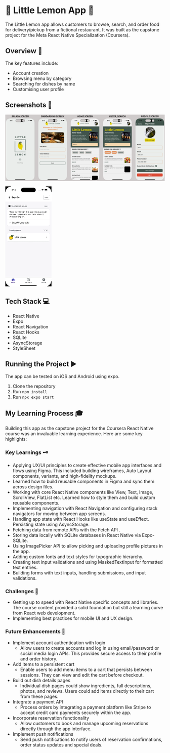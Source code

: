# 🍋 Little Lemon App 🍋

The Little Lemon app allows customers to browse, search, and order food for delivery/pickup from a fictional restaurant. It was built as the capstone project for the Meta React Native Specialization (Coursera).


## Overview 📝
The key features include:
* Account creation
* Browsing menu by category
* Searching for dishes by name
* Customising user profile


## Screenshots 📸
![Little Lemon Screenshots](images/little-lemon-screenshots.png)

![Little Lemon Gif](images/little-lemon-shots.gif)


## Tech Stack 💻
* React Native
* Expo
* React Navigation
* React Hooks
* SQLite
* AsyncStorage
* StyleSheet


## Running the Project ▶️
The app can be tested on iOS and Android using expo.
1. Clone the repository
2. Run ```npm install```
3. Run ```npx expo start```


## My Learning Process 🎓
Building this app as the capstone project for the Coursera React Native course was an invaluable learning experience. Here are some key highlights:


### Key Learnings 🗝️
* Applying UX/UI principles to create effective mobile app interfaces and flows using Figma. This included building wireframes, Auto Layout components, variants, and high-fidelity mockups.
* Learned how to build reusable components in Figma and sync them across design files.
* Working with core React Native components like View, Text, Image, ScrollView, FlatList etc. Learned how to style them and build custom reusable components.
* Implementing navigation with React Navigation and configuring stack navigators for moving between app screens.
* Handling app state with React Hooks like useState and useEffect. Persisting state using AsyncStorage.
* Fetching data from remote APIs with the Fetch API .
* Storing data locally with SQLite databases in React Native via Expo-SQLite.
* Using ImagePicker API to allow picking and uploading profile pictures in the app.
* Adding custom fonts and text styles for typographic hierarchy.
* Creating text input validations and using MaskedTextInput for formatted text entries.
* Building forms with text inputs, handling submissions, and input validations.


### Challenges 🚧
* Getting up to speed with React Native specific concepts and libraries. The course content provided a solid foundation but still a learning curve from React web development.
* Implementing best practices for mobile UI and UX design. 


### Future Enhancements 🚀
* Implement account authentication with login
    * Allow users to create accounts and log in using email/password or social media login APIs. This provides secure access to their profile and order history.
* Add items to a persistent cart
    * Enable users to add menu items to a cart that persists between sessions. They can view and edit the cart before checkout.
* Build out dish details pages
    * Individual dish pages could show ingredients, full descriptions, photos, and reviews. Users could add items directly to their cart from these pages.
* Integrate a payment API
    * Process orders by integrating a payment platform like Stripe to accept credit card payments securely within the app.
* Incorporate reservation functionality
    * Allow customers to book and manage upcoming reservations directly through the app interface.
* Implement push notifications
    * Send push notifications to notify users of reservation confirmations, order status updates and special deals.
